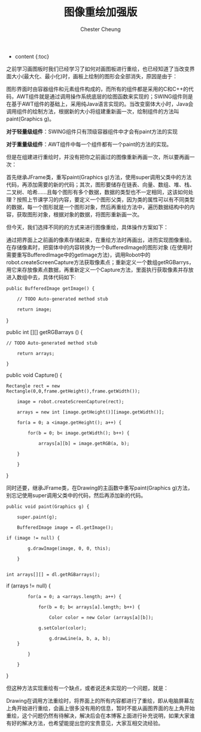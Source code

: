 ﻿---
layout: post
title:  "图像重绘加强版"
categories: Java
tags:  Java image
author: Chester Cheung
---

* content
{:toc}

之前学习画图板时我们已经学习了如何对画图板进行重绘，也已经知道了当改变界面大小(最大化、最小化)时，画板上绘制的图形会全部消失，原因是由于：



图形界面时由容器组件和元素组件构成的，而所有的组件都是采用的C和C++的代码，AWT组件就是通过调用操作系统底层的绘图函数来实现的；SWING组件则是在基于AWT组件的基础上，采用纯Java语言实现的。当改变窗体大小时，Java会调用组件的绘制方法，根据新的大小将组建重新画一次，绘制组件的方法叫paint(Graphics g)。



**对于轻量级组件**：SWING组件只有顶级容器组件中才会有paint方法的实现

**对于重量级组件**：AWT组件中每一个组件都有一个paint的方法的实现。



但是在组建进行重绘时，并没有把你之前画过的图像重新再画一次，所以要再画一次：



首先继承JFrame类，重写paint(Graphics g)方法，使用super调用父类中的方法代码，再添加需要的新的代码；其次，图形要储存在链表、向量、数组、堆、栈、二叉树、哈希……且每个图形有多个数据，数据的类型也不一定相同，这该如何处理？按照上节课学习的内容，要定义一个图形父类，因为类的属性可以有不同类型的数据，每一个图形就是一个图形对象，然后再重绘方法中，遍历数据结构中的内容，获取图形对象，根据对象的数据，将图形重新画一次。



但今天，我们选择不同的的方式来进行图像重绘，具体操作方案如下：



通过把界面上之前画的像素存储起来，在重绘方法时再画出，进而实现图像重绘。在存储像素时，把窗体中的内容转换为一个BufferedImage的图形对象 (在使用时需要重写BufferedImage中的getImage方法)，调用Robot中的robot.createScreenCapture方法获取像素点；重新定义一个数组getRGBarrys，用它来存放像素点数据，再重新定义一个Capture方法，里面执行获取像素并存放进入数组中去，具体代码如下:

	public BufferedImage getImage() {

		// TODO Auto-generated method stub

		return image;
	
}
	
public int [][] getRGBarrays () {
	
	// TODO Auto-generated method stub

		return arrays;

	}
	
public void Capture() {
	
	Rectangle rect = new Rectangle(0,0,frame.getHeight(),frame.getWidth());
	
		image = robot.createScreenCapture(rect);

		arrays = new int [image.getHeight()][image.getWidth()];

		for(a = 0; a <image.getHeight(); a++) {
	
			for(b = 0; b< image.getWidth(); b++) {

				arrays[a][b] = image.getRGB(a, b);
			
		}

		}
	
}

同时还要，继承JFrame类，在Drawing的主函数中重写paint(Graphics g)方法，别忘记使用super调用父类中的代码，然后再添加新的代码。

	public void paint(Graphics g) {

		super.paint(g);

		BufferedImage image = dl.getImage();
	
	if (image != null) {

			g.drawImage(image, 0, 0, this);

		}

	
	int arrays[][] = dl.getRGBarrays();

		
if (arrays != null) {

			for(a = 0; a <arrays.length; a++) {

				for(b = 0; b< arrays[a].length; b++) {

					Color color = new Color (arrays[a][b]);
	
				g.setColor(color);

					g.drawLine(a, b, a, b);				
		}

			}

		}

	

}

但这种方法实现重绘有一个缺点，或者说还未实现的一个问题，就是：

Drawing在调用方法重绘时，将界面上的所有内容都进行了重绘，即从电脑屏幕左上角开始进行重绘，会画上很多没有用的信息，暂时不能从画图界面的左上角开始重绘，这个问题仍然有待解决，解决后会在本博客上面进行补充说明，如果大家谁有好的解决方法，也希望能提出您的宝贵意见，大家互相交流经验。
